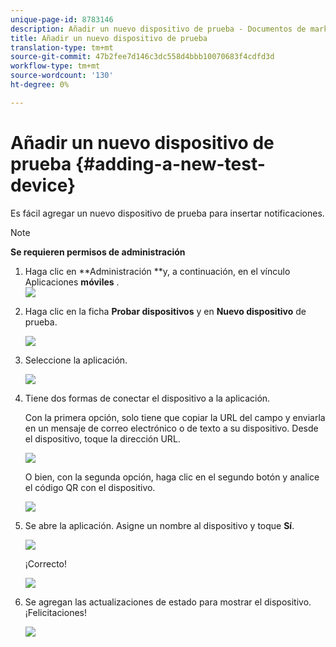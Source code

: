 ```yaml
---
unique-page-id: 8783146
description: Añadir un nuevo dispositivo de prueba - Documentos de marketing - Documentación del producto
title: Añadir un nuevo dispositivo de prueba
translation-type: tm+mt
source-git-commit: 47b2fee7d146c3dc558d4bbb10070683f4cdfd3d
workflow-type: tm+mt
source-wordcount: '130'
ht-degree: 0%

---
```



# Añadir un nuevo dispositivo de prueba {#adding-a-new-test-device}

Es fácil agregar un nuevo dispositivo de prueba para insertar notificaciones.

>[!NOTE]
>
>**Se requieren permisos de administración**

1. Haga clic en **Administración **y, a continuación, en el vínculo Aplicaciones **móviles** .\
   ![](assets/image2015-7-9-14-3a33-3a12.png)

1. Haga clic en la ficha **Probar dispositivos** y en **Nuevo dispositivo** de prueba.

   ![](assets/image2015-7-17-17-3a4-3a52.png)

1. Seleccione la aplicación.

   ![](assets/image2015-7-17-17-3a6-3a4.png)

1. Tiene dos formas de conectar el dispositivo a la aplicación.

   Con la primera opción, solo tiene que copiar la URL del campo y enviarla en un mensaje de correo electrónico o de texto a su dispositivo. Desde el dispositivo, toque la dirección URL.

   ![](assets/image2015-7-20-11-3a27-3a2.png)

   O bien, con la segunda opción, haga clic en el segundo botón y analice el código QR con el dispositivo.

   ![](assets/image2015-7-17-17-3a9-3a54.png)

1. Se abre la aplicación. Asigne un nombre al dispositivo y toque **Sí**.

   ![](assets/image2015-7-17-17-3a31-3a23.png)

   ¡Correcto!

   ![](assets/image2015-7-17-17-3a33-3a5.png)

1. Se agregan las actualizaciones de estado para mostrar el dispositivo. ¡Felicitaciones!

   ![](assets/image2015-7-17-17-3a14-3a32.png)


